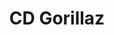 ---
layout: post
title:  "CD Gorillaz"
day: "2020-12-05"
link: "https://youtu.be/gwWvxygWX58"
text: "Propaganda dos anos 2000 do debut do Gorillaz"
img: "https://i.ytimg.com/vi/Tv1SYqLllKI/maxresdefault.jpg"
---